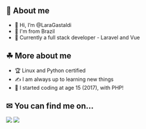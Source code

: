 ## 🤔 About me
- 👋 Hi, I’m @LaraGastaldi
- 🌴 I'm from Brazil
- 🔬 Currently a full stack developer - Laravel and Vue

## ☘ More about me
- 🏆 Linux and Python certified
- ✍ I am always up to learning new things
- 📖 I started coding at age 15 (2017), with PHP!

## ✉ You can find me on...
[<img src="https://img.shields.io/badge/LinkedIn-0077B5?style=for-the-badge&logo=linkedin&logoColor=white"/>](https://www.linkedin.com/in/lara-gastaldi-0253481a4/)
[<img src="https://img.shields.io/badge/Gmail-D14836?style=for-the-badge&logo=gmail&logoColor=white"/>](mailto:lara.f.gastaldi@gmail.com)
<!---
LaraGastaldi/LaraGastaldi is a ✨ special ✨ repository because its `README.md` (this file) appears on your GitHub profile.
You can click the Preview link to take a look at your changes.
--->
